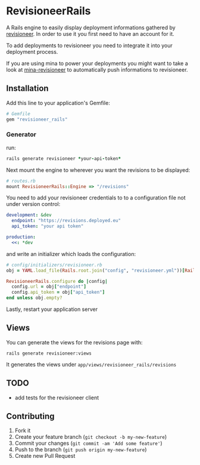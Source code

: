 # RevisioneerRails

A Rails engine to easily display deployment informations gathered by [revisioneer][1].
In order to use it you first need to have an account for it.

To add deployments to revisioneer you need to integrate it into your deployment process.

If you are using mina to power your deployments you might want to take a look at [mina-revisioneer][2] to automatically push informations to revisioneer.

## Installation

Add this line to your application's Gemfile:

``` ruby
# Gemfile
gem "revisioneer_rails"
```

### Generator
run:

``` ruby
rails generate revisioneer *your-api-token*
```

Next mount the engine to wherever you want the revisions to be displayed:

``` ruby
# routes.rb
mount RevisioneerRails::Engine => "/revisions"
```

You need to add your revisioneer credentials to to a configuration file not under version control:

``` yaml
development: &dev
  endpoint: "https://revisions.deployed.eu"
  api_token: "your api token"

production:
  <<: *dev
```

and write an initializer which loads the configuration:

``` ruby
# config/initializers/revisioneer.rb
obj = YAML.load_file(Rails.root.join("config", "revisioneer.yml"))[Rails.env]

RevisioneerRails.configure do |config|
  config.url = obj["endpoint"]
  config.api_token = obj["api_token"]
end unless obj.empty?
```

Lastly, restart your application server

## Views

You can generate the views for the revisions page with:

```
rails generate revisioneer:views
```

It generates the views under ```app/views/revisioneer_rails/revisions```


## TODO

- add tests for the revisioneer client

## Contributing

1. Fork it
2. Create your feature branch (`git checkout -b my-new-feature`)
3. Commit your changes (`git commit -am 'Add some feature'`)
4. Push to the branch (`git push origin my-new-feature`)
5. Create new Pull Request

[1]:https://github.com/nicolai86/revisioneer
[2]:https://github.com/nicolai86/mina-revisioneer
